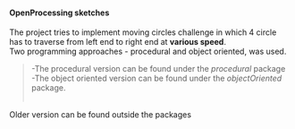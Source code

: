 <h4>OpenProcessing sketches</h4>

The project tries to implement moving circles challenge in which 4 circle has to traverse from left end to right end at **various speed**.<br>
Two programming approaches - procedural and object oriented, was used.<br>
>-The procedural version can be found under the *procedural* package<br>
>-The object oriented version can be found under the *objectOriented* package.<br><br>

Older version can be found outside the packages
